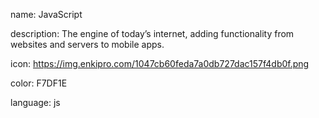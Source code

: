 name: JavaScript

description: The engine of today’s internet, adding functionality from websites and servers to mobile apps.

icon: https://img.enkipro.com/1047cb60feda7a0db727dac157f4db0f.png

color: F7DF1E

language: js
